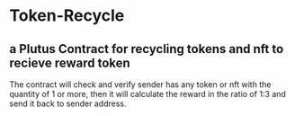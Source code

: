 # Token-Recycle
## a Plutus Contract for recycling tokens and nft to recieve reward token

The contract will check and verify sender has any token or nft with the quantity of 1 or more, then it will calculate the reward in the ratio of 1:3 and send it back to sender address.
